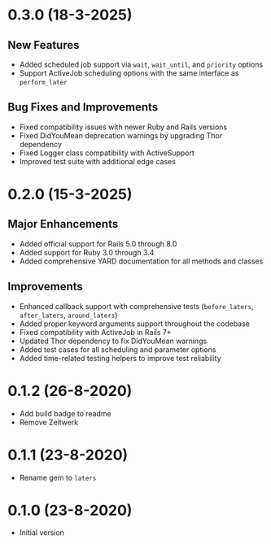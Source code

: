 # 0.3.0 (18-3-2025)

## New Features
- Added scheduled job support via `wait`, `wait_until`, and `priority` options
- Support ActiveJob scheduling options with the same interface as `perform_later`

## Bug Fixes and Improvements
- Fixed compatibility issues with newer Ruby and Rails versions
- Fixed DidYouMean deprecation warnings by upgrading Thor dependency
- Fixed Logger class compatibility with ActiveSupport
- Improved test suite with additional edge cases

# 0.2.0 (15-3-2025)

## Major Enhancements
- Added official support for Rails 5.0 through 8.0
- Added support for Ruby 3.0 through 3.4
- Added comprehensive YARD documentation for all methods and classes

## Improvements
- Enhanced callback support with comprehensive tests (`before_laters`, `after_laters`, `around_laters`)
- Added proper keyword arguments support throughout the codebase
- Fixed compatibility with ActiveJob in Rails 7+
- Updated Thor dependency to fix DidYouMean warnings
- Added test cases for all scheduling and parameter options
- Added time-related testing helpers to improve test reliability

# 0.1.2 (26-8-2020)

- Add build badge to readme
- Remove Zeitwerk

# 0.1.1 (23-8-2020)

- Rename gem to `laters`

# 0.1.0 (23-8-2020)

- Initial version
